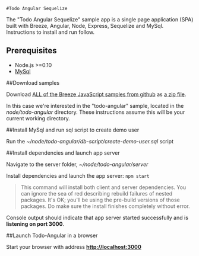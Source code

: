 	#Todo Angular Sequelize
The "Todo Angular Sequelize" sample app is a single page application (SPA) built with Breeze, Angular, Node, Express, Sequelize and MySql. Instructions to install and run follow.

## Prerequisites
* Node.js >=0.10
* [MySql](http://www.mysql.com)

##Download samples

Download [ALL of the Breeze JavaScript samples from github](https://github.com/Breeze/breeze.js.samples "breeze.js.samples on github")
as [a zip file](https://github.com/Breeze/breeze.js.samples/archive/master.zip "breeze.js.samples zip file").

In this case we're interested in the "todo-angular" sample, located in the *node/todo-angular* directory.
These instructions assume this will be your current working directory.

##Install MySql and run sql script to create demo user

Run the *~/node/todo-angular/db-script/create-demo-user.sql* script

##Install dependencies and launch app server

Navigate to the server folder, *~/node/todo-angular/server*

Install dependencies and launch the app server: `npm start`

>This command will install both client and server dependencies. You can ignore the sea of red describing rebuild failures  of nested packages. It's OK; you'll be using the pre-build versions of those packages. Do make sure the install finishes completely without error.

Console output should indicate that app server started successfully and is **listening on port 3000**.

##Launch Todo-Angular in a browser

Start your browser with address [**http://localhost:3000**](http://localhost:3000)